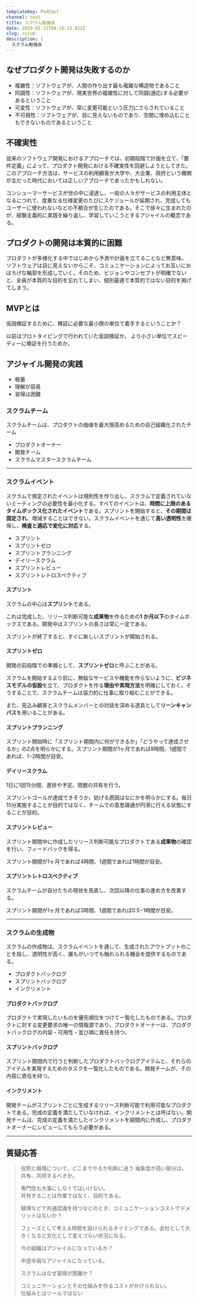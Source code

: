 ```yaml
---
templateKey: PodCast
channel: test
title: スクラム勉強会
date: 2020-02-21T04:16:13.822Z
slug: scrum
description: |
  スクラム勉強会
---
```

## なぜプロダクト開発は失敗するのか

* 複雑性：ソフトウェアが、人間の作り出す最も複雑な構造物であること
* 同調性：ソフトウェアが、現実世界の複雑性に対して同調(適応)する必要があるということ
* 可変性：ソフトウェアが、常に変更可能という圧力にさらされていること
* 不可視性：ソフトウェアが、目に見えないものであり、空間に埋め込むこともできないものであるということ

## 不確実性

従来のソフトウェア開発におけるアプローチでは、初期段階で計画を立て、「要件定義」によって、プロダクト開発における不確実性を回避しようとしてきた。このアプローチ方法は、サービスの利用顧客が大学や、大企業、政府という機関が主だった時代においては正しいアプローチであったかもしれない。

コンシューマーサービスが世の中に浸透し、一般の人々がサービスの利用主体となるにつれて、度重なる仕様変更のたびにスケジュールが延期され、完成してもユーザーに使われないなどの不都合が生じたのである。そこで徐々に生まれたのが、経験主義的に実践を繰り返し、学習していこうとするアジャイルの概念である。

## プロダクトの開発は本質的に困難

プロダクトが多様化する中ではじめから予測や計画を立てることなど無意味。 ソフトウェアは目に見えないからこそ、コミュニケーションによってお互いにおぼろげな輪郭を形成していく。そのため、ビジョンやコンセプトが明確でないと、全員が本質的な目的を忘れてしまい、個別最適で本質的ではない目的を掲げてしまう。

## MVPとは

仮説検証するために、検証に必要な最小限の単位で着手するということか？

以前はプロトタイピングで行われていた仮説検証か。 より小さい単位でスピーディーに検証を行うためか。

## アジャイル開発の実践

* 軽量
* 理解が容易
* 習得は困難

### スクラムチーム

スクラムチームは、プロダクトの価値を最大限高めるための自己組織化されたチーム

* プロダクトオーナー
* 開発チーム
* スクラムマスタースクラムチーム

- - -

### スクラムイベント

スクラムで規定されたイベントは規則性を作り出し、スクラムで定義されていないミーティングの必要性を最小化する。すべてのイベントは、**時間に上限のあるタイムボックス化されたイベント**である。スプリントを開始すると、**その期間は固定され**、増減することはできない。スクラムイベントを通じて**高い透明性**を確保し、**検査と適応で変化に対応**する。

* スプリント
* スプリントゼロ
* スプリントプランニング
* デイリースクラム
* スプリントレビュー
* スプリントレトロスペクティブ

#### スプリント

スクラムの中心は**スプリント**である。 

これは完成した、リリース判断可能な**成果物**を作るための**1 か月以下**のタイムボックスである。開発中はスプリントの長さは常に一定である。

スプリントが終了すると、すぐに新しいスプリントが開始される。

#### スプリントゼロ

開発の前段階での準備として、**スプリントゼロ**と呼ぶことがある。

スクラムを開始するより前に、無駄なサービスや機能を作らないように、**ビジネスモデルの仮設**を立て、プロダクトを作る**理由や実現方法**を明確にしておく。そうすることで、スクラムチームは協力的に仕事に取り組むことができる。

また、見込み顧客とスクラムメンバーとの対話を深める道具として**リーンキャンバス**を用いることがある。

#### スプリントプランニング

スプリント開始時に「スプリント期間内に何ができるか」「どうやって達成させるか」の2点を明らかにする。スプリント期間が1ヶ月であれば8時間、1週間であれば、1−2時間が目安。

#### デイリースクラム

1日に1回15分間、進捗や予定、問題の共有を行う。

スプリントゴールが達成できそうか、妨げる原因はなにかを明らかにする。毎日15分実施することが目的ではなく、チームでの意思疎通が円滑に行える状態にすることが目的。

#### スプリントレビュー

スプリント期間中に作成したリリース判断可能なプロダクトである**成果物**の確認を行い、フィードバックを得る。

スプリント期間が1ヶ月であれば4時間、1週間であれば1時間が目安。

#### スプリントレトロスペクティブ

スクラムチームが自分たちの現状を見直し、次回以降の仕事の進め方を改善する。

スプリント期間が1ヶ月であれば3時間、1週間であれば0.5−1時間が目安。

- - -

### スクラムの生成物

スクラムの作成物は、スクラムイベントを通して、生成されたアウトプットのことを指し、透明性が高く、誰もがいつでも触れられる機会を提供するものである。

* プロダクトバックログ
* スプリントバックログ
* インクリメント

#### プロダクトバックログ

プロダクトで実現したいものを優先順位をつけて一覧化したものである。プロダクトに対する変更要求の唯一の情報源であり、プロダクトオーナーは、プロダクトバックログの内容・可用性・並び順に責任を持つ。

#### スプリントバックログ

スプリント期間内で行うと判断したプロダクトバックログアイテムと、それらのアイテムを実現するためのタスクを一覧化したものである。開発チームが、その内容に責任を持つ。

#### インクリメント

開発チームがスプリントごとに生成するリリース判断可能で利用可能なプロダクトである。完成の定義を満たしていなければ、インクリメントとは呼ばない。開発チームは、完成の定義を満たしたインクリメントを期間内に作成し、プロダクトオーナーにレビューしてもらう必要がある。

- - -

## 質疑応答

> 役割と越境について、どこまでやるか判断に迷う 抽象度が高い部分は、共有、共同するべきか。
>
> 専門性も大事にしなくてはいけない。\
> 共有することは作業ではなく、目的である。
>
> 越境などで共通認識を持つなどのとき、コミュニケーションコストでデメリットはないか？
>
> フェーズとして考える時間を設けられるタイミングである。会社として大きくなると文化として変えづらい状況になる。
>
> 今の組織はアジャイルになっているか？ 
>
> 中途半端なアジャイルになっている。
>
> スクラムはなぜ習得が困難か？
>
> コミュニケーションとその仕組みを作るコストがかけられない。\
> 仕組みとはツールではない
